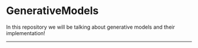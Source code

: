 # GenerativeModels

In this repository we will be talking about generative models and their implementation!

***
